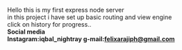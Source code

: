 Hello this is my first express node server</br>
in this project i have set up basic routing and view engine
</br> click on history for progress..
</br> <b>Social media <b>
<br>
Instagram:iqbal_nightray
g-mail:felixarajiph@gmail.com
